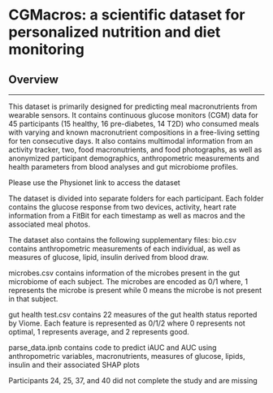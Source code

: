 # CGMacros: a scientific dataset for personalized nutrition and diet monitoring

## Overview 
---
This dataset is primarily designed for predicting meal macronutrients from wearable sensors. It contains continuous glucose monitors (CGM) data for 45 participants (15 healthy,
16 pre-diabetes, 14 T2D) who consumed meals with varying and known macronutrient compositions in a free-living setting for
ten consecutive days. It also contains multimodal information from an activity tracker, two, food
macronutrients, and food photographs, as well as anonymized participant demographics, anthropometric measurements and
health parameters from blood analyses and gut microbiome profiles. 

Please use the Physionet link to access the dataset

The dataset is divided into separate folders for each participant. Each folder contains the glucose response from two devices, activity, heart rate information from a FitBit for each timestamp as well as macros and the associated meal photos.

The dataset also contains the following supplementary files:
bio.csv contains anthropometric measurements of each individual, as well as measures of glucose, lipid, insulin derived from blood draw.


microbes.csv contains information of the microbes present in the gut microbiome of each subject. The microbes are encoded as 0/1 where, 1 represents the microbe is 
present while 0 means the microbe is not present in that subject.

gut health test.csv contains 22 measures of the gut health status reported by Viome. Each feature is represented as 0/1/2 where 0 represents not optimal, 1 represents average, and 2 represents good.

parse_data.ipnb contains code to predict iAUC and AUC using anthropometric variables, macronutrients, measures of glucose, lipids, insulin and their associated SHAP plots


Participants 24, 25, 37, and 40 did not complete the study and are missing 
